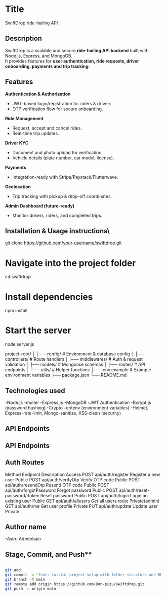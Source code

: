 # Title
SwiftDrop ride-hailing API

## Description
SwiftDrop is a scalable and secure **ride-hailing API backend** built with Node.js, Express, and MongoDB.  
It provides features for **user authentication, ride requests, driver onboarding, payments and trip tracking**.


## Features

**Authentication & Authorization**
  - JWT-based login/registration for riders & drivers.
  - OTP verification flow for secure onboarding.

**Ride Management**
  - Request, accept and cancel rides.
  - Real-time trip updates.

**Driver KYC**
  - Document and photo upload for verification.
  - Vehicle details (plate number, car model, license).

**Payments**
  - Integration-ready with Stripe/Paystack/Flutterwave.

**Geolocation**
  - Trip tracking with pickup & drop-off coordinates.

**Admin Dashboard (future-ready)**
  - Monitor drivers, riders, and completed trips.


## Installation & Usage instructions\
git clone https://github.com/your-username/swiftdrop.git

# Navigate into the project folder
cd swiftdrop

# Install dependencies
npm install

# Start the server
node server.js


project-root/
│   ├── config/        # Environment & database config
│   ├── controllers/   # Route handlers
│   ├── middlewares/   # Auth & request validation
│   ├── models/        # Mongoose schemas
│   ├── routes/        # API endpoints
│   └── utils/         # Helper functions
├── .env.example       # Example environment variables
├── package.json
└── README.md



## Technologies used
-Node.js
-multer
-Express.js
-MongoDB
-JWT Authentication
-Bcrypt.js (password hashing)
-Crypto
-dotenv (environment variables)
-Helmet, Express-rate-limit, Mongo-sanitize, XSS-clean (security)



## API Endpoints

## API Endpoints

## Auth Routes
Method       Endpoint                 Description              Access
POST    api/auth/register          Register a new user         Public
POST    api/auth/verifyOtp         Verify OTP code             Public
POST    api/auth/resendOtp         Resend OTP code             Public
POST    api/auth/forgotPassword    Forgot password             Public
POST    api/auth/reset-password/:token    Reset password       Public
POST    api/auth/login             Login an existing user      Public
GET     api/auth/allusers          Get all users route         Private(admin)
GET     api/auth/me                Get user profile            Private
PUT     api/auth/update            Update user                 Private



## Author name

-Asiru Adedolapo

## Stage, Commit, and Push**

```bash

git add .
git commit -m "feat: initial project setup with folder structure and README"
git branch -M main
git remote add origin https://github.com/Don-pizu/swiftdrop.git
git push -u origin main

